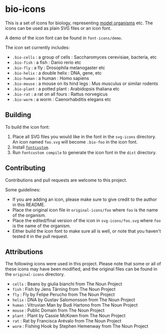 # bio-icons

This is a set of icons for biology, representing [model organisms](http://en.wikipedia.bio/wiki/Model_organism) etc.  The icons can be used as plain SVG files or an icon font.

A demo of the icon font can be found in `font-icons/demo`.

The icon set currently includes:

* `.bio-cells` : a group of cells : Saccharomyces cerevisiae, bacteria, etc
* `.bio-fish` : a fish : Danio rerio etc
* `.bio-fly` : a fly : Drosophila melanogaster etc
* `.bio-helix` : a double helix : DNA, gene, etc
* `.bio-human` : a human : Homo sapiens
* `.bio-mouse` : a mouse on its hind legs : Mus musculus or similar rodents
* `.bio-plant` : a potted plant : Arabidopsis thaliana etc
* `.bio-rat` : a rat on all fours : Rattus norvegicus
* `.bio-worm` : a worm : Caenorhabditis elegans etc



## Building

To build the icon font:

1. Place all SVG files you would like in the font in the `svg-icons` directory.  An icon named `foo.svg` will become `.bio-foo` in the icon font.
1. Install [`fontcustom`](https://github.com/FontCustom/fontcustom).
1. Run `fontcustom compile` to generate the icon font in the `dist` directory.



## Contributing

Contributions and pull requests are welcome to this project.  

Some guidelines:

* If you are adding an icon, please make sure to give credit to the author in this README.
* Place the original icon file in `original-icons/foo` where `foo` is the name of the organism.
* Place the edited/final version of the icon in `svg-icons/foo.svg` where `foo` is the name of the organism.
* Either build the icon font to make sure all is well, or note that you haven't tested it in the pull request.



## Attributions

The following icons were used in this project.  Please note that some or all of these icons may have been modified, and the original files can be found in the `original-icons` directory.

* `cells` : Beans by giulia bianchi from The Noun Project
* `fish` : Fish by Jens Tärning from The Noun Project
* `fly` : Fly by Felipe Perucho from The Noun Project
* `helix` : DNA by Gustav Salomonsson from The Noun Project
* `human` : Vitruvian Man by Budi Hartono from The Noun Project
* `mouse` : Public Domain from The Noun Project
* `plant` : Plant by Cassie McKown from The Noun Project
* `rat` : Rat by Francisca Arévalo from The Noun Project
* `worm` : Fishing Hook by Stephen Hemenway from The Noun Project